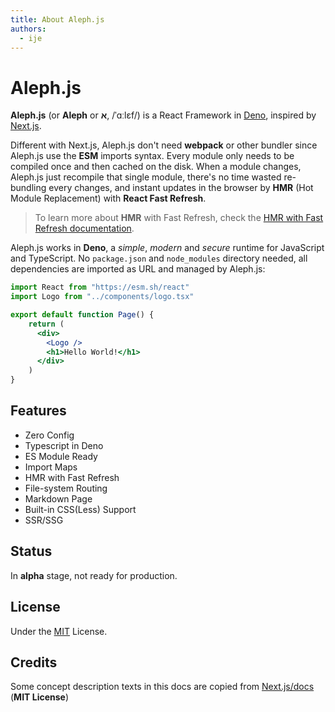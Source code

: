 ```yaml
---
title: About Aleph.js
authors:
  - ije
---
```


# Aleph.js

**Aleph.js** (or **Aleph** or **א**, /ˈɑːlɛf/) is a React Framework in [Deno], inspired by [Next.js].

Different with Next.js, Aleph.js don't need **webpack** or other bundler since Aleph.js use the **ESM** imports syntax. Every module only needs to be compiled once and then cached on the disk. When a module changes, Aleph.js just recompile that single module, there's no time wasted re-bundling every changes, and instant updates in the browser by **HMR** (Hot Module Replacement) with **React Fast Refresh**.

> To learn more about **HMR** with Fast Refresh, check the [HMR with Fast Refresh documentation](/docs/basic-features/hmr-with-fast-refresh).

Aleph.js works in **Deno**, a *simple*, *modern* and *secure* runtime for JavaScript and TypeScript. No `package.json` and `node_modules` directory needed, all dependencies are imported as URL and managed by Aleph.js:

```jsx
import React from "https://esm.sh/react"
import Logo from "../components/logo.tsx"

export default function Page() {
    return (
      <div>
        <Logo />
        <h1>Hello World!</h1>
      </div>
    )
}
```

<!-- Aleph.js provides a compiler written in Rust with **high performance** to transform your code in **Typescript**, **JSX**, etc. Our goal is each compile task should be done in **10ms** or less! -->

## Features

- Zero Config
- Typescript in Deno
- ES Module Ready
- Import Maps
- HMR with Fast Refresh
- File-system Routing
- Markdown Page
- Built-in CSS(Less) Support
- SSR/SSG
<!-- - High Performance Comilper -->

## Status

In **alpha** stage, not ready for production.

## License

Under the [MIT](https://opensource.org/licenses/MIT) License.

## Credits

Some concept description texts in this docs are copied from [Next.js/docs](https://github.com/vercel/next.js/tree/master/docs) (**MIT License**)

[Deno]: https://deno.land
[Next.js]: https://nextjs.org
[swc]: https://swc.rs
